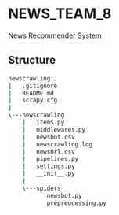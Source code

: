 # NEWS_TEAM_8
News Recommender System

## Structure

```bash
newscrawling:.
|   .gitignore
|   README.md
|   scrapy.cfg
|
\---newscrawling
    |   items.py
    |   middlewares.py
    |   newsbot.csv
    |   newscrawling.log
    |   newsUrl.csv
    |   pipelines.py
    |   settings.py
    |   __init__.py
    |
    \---spiders
           newsbot.py
           prepreocessing.py
``` 
